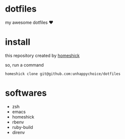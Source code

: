 # dotfiles

my awesome dotfiles :heart:

# install 

this repository created by [homeshick](https://github.com/andsens/homeshick)

so, run a command

```
homeshick clone git@github.com:unhappychoice/dotfiles
```

# softwares 

- zsh
- emacs
- homeshick
- rbenv
- ruby-build
- direnv
